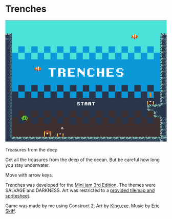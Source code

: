 # Trenches

![](t1.png)

Treasures from the deep

Get all the treasures from the deep of the ocean. But be careful how long you stay underwater.

Move with arrow keys.

Trenches was developed for the [Mini jam 3rd Edition](https://itch.io/jam/mini-jam3rdedition). The themes were SALVAGE and DARKNESS. Art was restricted to a [provided tilemap and spritesheet](https://mini-jam.itch.io/mini-jam-3rd-edition-tile-set).

Game was made by me using Construct 2. Art by [King.exe](https://kingexe.itch.io/). Music by [Eric Skiff](https://ericskiff.com/).





